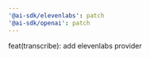 ```yaml
---
'@ai-sdk/elevenlabs': patch
'@ai-sdk/openai': patch
---
```


feat(transcribe): add elevenlabs provider
